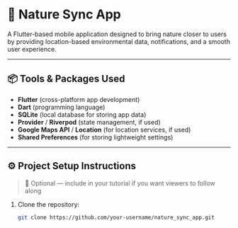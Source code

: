 # 🌿 Nature Sync App

A Flutter-based mobile application designed to bring nature closer to users by providing location-based environmental data, notifications, and a smooth user experience.  

---

## 📦 Tools & Packages Used
- **Flutter** (cross-platform app development)
- **Dart** (programming language)
- **SQLite** (local database for storing app data)
- **Provider** / **Riverpod** (state management, if used)
- **Google Maps API** / **Location** (for location services, if used)
- **Shared Preferences** (for storing lightweight settings)

---

## ⚙️ Project Setup Instructions

> 📝 Optional — include in your tutorial if you want viewers to follow along

1. Clone the repository:
   ```bash
   git clone https://github.com/your-username/nature_sync_app.git
